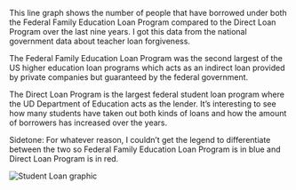 This line graph shows the number of people that have borrowed under both the Federal Family Education Loan Program compared to the Direct Loan Program over the last nine years. I got this data from the national government data about teacher loan forgiveness. 

The Federal Family Education Loan Program was the second largest of the US higher education loan programs which acts as an indirect loan provided by private companies but guaranteed by the federal government. 

The Direct Loan Program is the largest federal student loan program where the UD Department of Education acts as the lender. It’s interesting to see how many students have taken out both kinds of loans and how the amount of borrowers has increased over the years. 

Sidetone: For whatever reason, I couldn’t get the legend to differentiate between the two so Federal Family Education Loan Program is in blue and Direct Loan Program is in red. 


![Student Loan graphic](https://docs.google.com/spreadsheets/d/1eyI__tWgNRSCdtqjkF27-bLty1kyrmK6fG8fFrjEUxQ/edit?usp=sharing)
